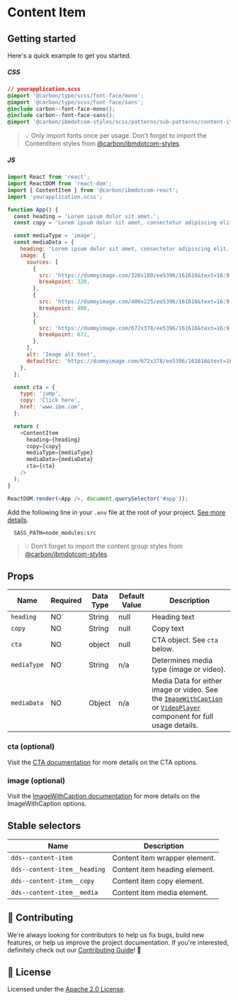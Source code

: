 # Content Item

## Getting started

Here's a quick example to get you started.

##### CSS

```css
// yourapplication.scss
@import '@carbon/type/scss/font-face/mono';
@import '@carbon/type/scss/font-face/sans';
@include carbon--font-face-mono();
@include carbon--font-face-sans();
@import '@carbon/ibmdotcom-styles/scss/patterns/sub-patterns/content-item';
```

> 💡 Only import fonts once per usage. Don't forget to import the ContentItem
> styles from
> [@carbon/ibmdotcom-styles](https://github.com/carbon-design-system/ibm-dotcom-library/blob/master/packages/styles).

##### JS

```javascript
import React from 'react';
import ReactDOM from 'react-dom';
import { ContentItem } from '@carbon/ibmdotcom-react';
import 'yourapplication.scss';

function App() {
  const heading = 'Lorem ipsum dolor sit amet.';
  const copy = 'Lorem ipsum dolor sit amet, consectetur adipiscing elit.';

  const mediaType = 'image';
  const mediaData = {
    heading: 'Lorem ipsum dolor sit amet, consectetur adipiscing elit.',
    image: {
      sources: [
        {
          src: 'https://dummyimage.com/320x180/ee5396/161616&text=16:9',
          breakpoint: 320,
        },
        {
          src: 'https://dummyimage.com/400x225/ee5396/161616&text=16:9',
          breakpoint: 400,
        },
        {
          src: 'https://dummyimage.com/672x378/ee5396/161616&text=16:9',
          breakpoint: 672,
        },
      ],
      alt: 'Image alt text',
      defaultSrc: 'https://dummyimage.com/672x378/ee5396/161616&text=16:9',
    },
  };

  const cta = {
    type: 'jump',
    copy: 'Click here',
    href: 'www.ibm.com',
  };

  return (
    <ContentItem
      heading={heading}
      copy={copy}
      mediaType={mediaType}
      mediaData={mediaData}
      cta={cta}
    />
  );
}

ReactDOM.render(<App />, document.querySelector('#app'));
```

Add the following line in your `.env` file at the root of your project.
[See more details](https://github.com/carbon-design-system/ibm-dotcom-library/tree/master/packages/styles#usage).

```
  SASS_PATH=node_modules:src
```

> 💡 Don't forget to import the content group styles from
> [@carbon/ibmdotcom-styles](https://github.com/carbon-design-system/ibm-dotcom-library/blob/master/packages/styles).

## Props

| Name        | Required | Data Type | Default Value | Description                                                                                                                                                                                                                                                                                                                                                      |
| ----------- | -------- | --------- | ------------- | ---------------------------------------------------------------------------------------------------------------------------------------------------------------------------------------------------------------------------------------------------------------------------------------------------------------------------------------------------------------- |
| `heading`   | NO       | String    | null          | Heading text                                                                                                                                                                                                                                                                                                                                                     |
| `copy`      | NO       | String    | null          | Copy text                                                                                                                                                                                                                                                                                                                                                        |
| `cta`       | NO       | object    | null          | CTA object. See `cta` below.                                                                                                                                                                                                                                                                                                                                     |
| `mediaType` | NO       | String    | n/a           | Determines media type (image or video).                                                                                                                                                                                                                                                                                                                          |
| `mediaData` | NO       | Object    | n/a           | Media Data for either image or video. See the [`ImageWithCaption`](https://github.com/carbon-design-system/ibm-dotcom-library/tree/master/packages/react/src/components/ImageWithCaption) or [`VideoPlayer`](https://github.com/carbon-design-system/ibm-dotcom-library/tree/master/packages/react/src/components/VideoPlayer) component for full usage details. |

### cta (optional)

Visit the
[CTA documentation](https://ibmdotcom-react.mybluemix.net/?path=/story/components-cta--default)
for more details on the CTA options.

### image (optional)

Visit the
[ImageWithCaption documentation](https://ibmdotcom-react.mybluemix.net/?path=/story/components-imagewithcaption--default)
for more details on the ImageWithCaption options.

## Stable selectors

| Name                         | Description                   |
| ---------------------------- | ----------------------------- |
| `dds--content-item`          | Content item wrapper element. |
| `dds--content-item__heading` | Content item heading element. |
| `dds--content-item__copy`    | Content item copy element.    |
| `dds--content-item__media`   | Content item media element.   |

## 🙌 Contributing

We're always looking for contributors to help us fix bugs, build new features,
or help us improve the project documentation. If you're interested, definitely
check out our
[Contributing Guide](https://github.com/carbon-design-system/ibm-dotcom-library/blob/master/.github/CONTRIBUTING.md)!
👀

## 📝 License

Licensed under the
[Apache 2.0 License](https://github.com/carbon-design-system/ibm-dotcom-library/blob/master/LICENSE).
